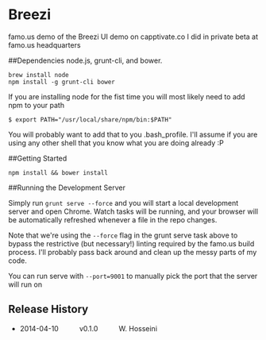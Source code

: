 # Breezi
famo.us demo of the Breezi UI demo on capptivate.co I did in private beta at famo.us headquarters

##Dependencies
node.js, grunt-cli, and bower.

```
brew install node
npm install -g grunt-cli bower
```

If you are installing node for the fist time you will most likely need to add npm to your path

```
$ export PATH="/usr/local/share/npm/bin:$PATH"
```

You will probably want to add that to you .bash_profile.  I'll assume if you are using any other shell that you know what you are doing already :P

##Getting Started

```
npm install && bower install
```

##Running the Development Server

Simply run ```grunt serve --force``` and you will start a local development server and open Chrome.  Watch tasks will be running, and your browser will be automatically refreshed whenever a file in the repo changes.

Note that we're using the ```--force``` flag in the grunt serve task above to bypass the restrictive (but necessary!) linting required by the famo.us build process.  I'll probably pass back around and clean up the messy parts of my code.

You can run serve with ```--port=9001``` to manually pick the port that the server will run on

## Release History
 * 2014-04-10   v0.1.0   W. Hosseini
